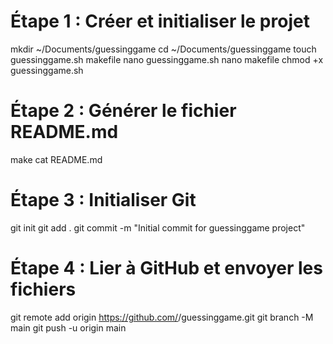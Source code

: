 # Étape 1 : Créer et initialiser le projet
mkdir ~/Documents/guessinggame
cd ~/Documents/guessinggame
touch guessinggame.sh makefile
nano guessinggame.sh
nano makefile
chmod +x guessinggame.sh

# Étape 2 : Générer le fichier README.md
make
cat README.md

# Étape 3 : Initialiser Git
git init
git add .
git commit -m "Initial commit for guessinggame project"

# Étape 4 : Lier à GitHub et envoyer les fichiers
git remote add origin https://github.com/<votre-utilisateur>/guessinggame.git
git branch -M main
git push -u origin main

